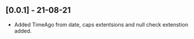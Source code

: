 ## [0.0.1] - 21-08-21

* Added
TimeAgo from date, caps extentsions and null check extenstion added.
